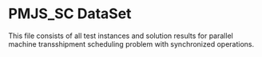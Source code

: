 # PMJS_SC DataSet
This file consists of all test instances and solution results for parallel machine transshipment scheduling problem with synchronized operations.
